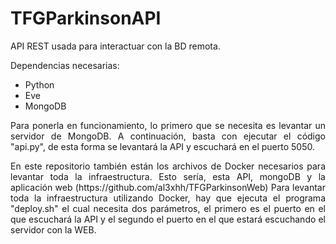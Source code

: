 # TFGParkinsonAPI

<p align="justify">API REST usada para interactuar con la BD remota.</p>

<p align="justify">Dependencias necesarias:</p>

<ul>
  <li>Python</li>
  <li>Eve</li>
  <li>MongoDB</li>
</ul>

<p align="justify">Para ponerla en funcionamiento, lo primero que se necesita es levantar un servidor de MongoDB. A continuación,
basta con ejecutar el código "api.py", de esta forma se levantará la API y escuchará en el puerto 5050.</p>

<p align="justify">En este repositorio también están los archivos de Docker necesarios para levantar toda la infraestructura. Esto sería,
esta API, mongoDB y la aplicación web (https://github.com/al3xhh/TFGParkinsonWeb) Para levantar toda la infraestructura utilizando Docker,
hay que ejecuta el programa "deploy.sh" el cual necesita dos parámetros, el primero es el puerto en el que escuchará la API y el segundo
el puerto en el que estará escuchando el servidor con la WEB.</p>

